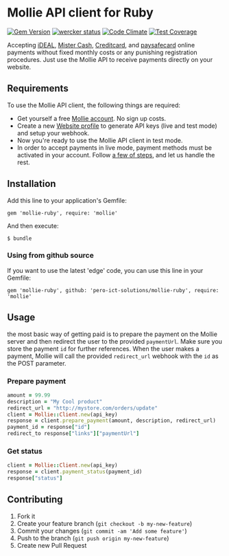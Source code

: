 # Mollie API client for Ruby

[![Gem Version](https://badge.fury.io/rb/mollie-ruby.svg)](http://badge.fury.io/rb/mollie-ruby)
[![wercker status](https://app.wercker.com/status/a8cb5d924bf5a477b7e7b0b971a51470/m/master "wercker status")](https://app.wercker.com/project/bykey/a8cb5d924bf5a477b7e7b0b971a51470)
[![Code Climate](https://codeclimate.com/github/pero-ict-solutions/mollie-ruby/badges/gpa.svg)](https://codeclimate.com/github/pero-ict-solutions/mollie-ruby)
[![Test Coverage](https://codeclimate.com/github/pero-ict-solutions/mollie-ruby/badges/coverage.svg)](https://codeclimate.com/github/pero-ict-solutions/mollie-ruby)

Accepting [iDEAL](https://www.mollie.nl/betaaldiensten/ideal/), [Mister Cash](https://www.mollie.nl/betaaldiensten/mistercash/), [Creditcard](https://www.mollie.nl/betaaldiensten/creditcard/), and [paysafecard](https://www.mollie.nl/betaaldiensten/paysafecard/) online payments without fixed monthly costs or any punishing registration procedures. Just use the Mollie API to receive payments directly on your website.

## Requirements
To use the Mollie API client, the following things are required:

+ Get yourself a free [Mollie account](https://www.mollie.nl/aanmelden). No sign up costs.
+ Create a new [Website profile](https://www.mollie.nl/beheer/account/profielen/) to generate API keys (live and test mode) and setup your webhook.
+ Now you're ready to use the Mollie API client in test mode.
+ In order to accept payments in live mode, payment methods must be activated in your account. Follow [a few of steps](https://www.mollie.nl/beheer/diensten), and let us handle the rest.

## Installation

Add this line to your application's Gemfile:

    gem 'mollie-ruby', require: 'mollie'

And then execute:

    $ bundle

### Using from github source

If you want to use the latest 'edge' code, you can use this line in your Gemfile:

    gem 'mollie-ruby', github: 'pero-ict-solutions/mollie-ruby', require: 'mollie'

## Usage

the most basic way of getting paid is to prepare the payment on the Mollie server and then redirect the user to the provided `paymentUrl`. Make sure you store the payment `id` for further references. When the user makes a payment, Mollie will call the provided `redirect_url` webhook with the `id` as the POST parameter.

### Prepare payment

```ruby
amount = 99.99
description = "My Cool product"
redirect_url = "http://mystore.com/orders/update"
client = Mollie::Client.new(api_key)
response = client.prepare_payment(amount, description, redirect_url)
payment_id = response["id"]
redirect_to response["links"]["paymentUrl"]
```

### Get status

```ruby
client = Mollie::Client.new(api_key)
response = client.payment_status(payment_id)
response["status"]
```

## Contributing

1. Fork it
2. Create your feature branch (`git checkout -b my-new-feature`)
3. Commit your changes (`git commit -am 'Add some feature'`)
4. Push to the branch (`git push origin my-new-feature`)
5. Create new Pull Request
